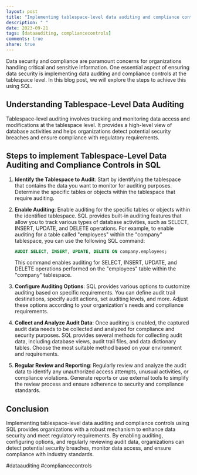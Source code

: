 ```yaml
---
layout: post
title: "Implementing tablespace-level data auditing and compliance controls in SQL"
description: " "
date: 2023-09-21
tags: [dataauditing, compliancecontrols]
comments: true
share: true
---
```


Data security and compliance are paramount concerns for organizations handling critical and sensitive information. One essential aspect of ensuring data security is implementing data auditing and compliance controls at the tablespace level. In this blog post, we will explore the steps to achieve this using SQL.

## Understanding Tablespace-Level Data Auditing

Tablespace-level auditing involves tracking and monitoring data access and modifications at the tablespace level. It provides a high-level view of database activities and helps organizations detect potential security breaches and ensure compliance with regulatory requirements.

## Steps to implement Tablespace-Level Data Auditing and Compliance Controls in SQL

1. **Identify the Tablespace to Audit**: Start by identifying the tablespace that contains the data you want to monitor for auditing purposes. Determine the specific tables or objects within the tablespace that require auditing.

2. **Enable Auditing**: Enable auditing for the specific tables or objects within the identified tablespace. SQL provides built-in auditing features that allow you to track various types of database activities, such as SELECT, INSERT, UPDATE, and DELETE operations. For example, to enable auditing for a table called "employees" within the "company" tablespace, you can use the following SQL command:

   ```sql
   AUDIT SELECT, INSERT, UPDATE, DELETE ON company.employees;
   ```

   This command enables auditing for SELECT, INSERT, UPDATE, and DELETE operations performed on the "employees" table within the "company" tablespace.

3. **Configure Auditing Options**: SQL provides various options to customize auditing based on specific requirements. You can define audit trail destinations, specify audit actions, set auditing levels, and more. Adjust these options according to your organization's needs and compliance requirements.

4. **Collect and Analyze Audit Data**: Once auditing is enabled, the captured audit data needs to be collected and analyzed for compliance and security purposes. SQL provides several methods for collecting audit data, including database views, audit trail files, and data dictionary tables. Choose the most suitable method based on your environment and requirements.

5. **Regular Review and Reporting**: Regularly review and analyze the audit data to identify any unauthorized access attempts, unusual activities, or compliance violations. Generate reports or use external tools to simplify the review process and ensure adherence to security and compliance standards.

## Conclusion

Implementing tablespace-level data auditing and compliance controls using SQL provides organizations with a robust mechanism to enhance data security and meet regulatory requirements. By enabling auditing, configuring options, and regularly reviewing audit data, organizations can detect potential security breaches, monitor data access, and ensure compliance with industry standards.

#dataauditing #compliancecontrols